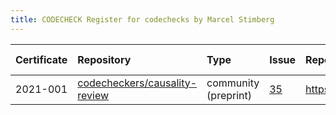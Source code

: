 ```yaml
---
title: CODECHECK Register for codechecks by Marcel Stimberg
---
```



|Certificate |Repository                    |Type                 |Issue |Report                                 |Check date |
|:-------|:--------------------------------|:------------------|:---|:--------------------------|:----------|
|2021-001    |[codecheckers/causality-review](https://github.com/codecheckers/causality-review)|community (preprint) |[35](https://github.com/codecheckers/register/issues/35)|https://doi.org/10.5281/zenodo.4720843 |2021-04-27 |
